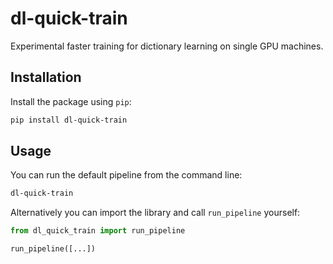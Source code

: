# dl-quick-train
Experimental faster training for dictionary learning on single GPU machines.

## Installation

Install the package using `pip`:

```bash
pip install dl-quick-train
```

## Usage

You can run the default pipeline from the command line:

```bash
dl-quick-train
```

Alternatively you can import the library and call `run_pipeline` yourself:

```python
from dl_quick_train import run_pipeline

run_pipeline([...])
```
